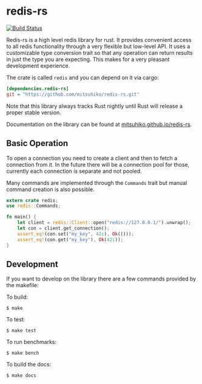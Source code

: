 # redis-rs

[![Build Status](https://travis-ci.org/mitsuhiko/redis-rs.svg?branch=master)](https://travis-ci.org/mitsuhiko/redis-rs)

Redis-rs is a high level redis library for rust.  It provides convenient access
to all redis functionality through a very flexible but low-level API.  It
uses a customizable type conversion trait so that any operation can return
results in just the type you are expecting.  This makes for a very pleasant
development experience.

The crate is called `redis` and you can depend on it via cargo:

```ini
[dependencies.redis-rs]
git = "https://github.com/mitsuhiko/redis-rs.git"
```

Note that this library always tracks Rust nightly until Rust will
release a proper stable version.

Documentation on the library can be found at
[mitsuhiko.github.io/redis-rs](http://mitsuhiko.github.io/redis-rs/redis/).

## Basic Operation

To open a connection you need to create a client and then to fetch a
connection from it.  In the future there will be a connection pool for
those, currently each connection is separate and not pooled.

Many commands are implemented through the `Commands` trait but manual
command creation is also possible.

```rust
extern crate redis;
use redis::Commands;

fn main() {
    let client = redis::Client::open("redis://127.0.0.1/").unwrap();
    let con = client.get_connection();
    assert_eq!(con.set("my_key", 42i), Ok(()));
    assert_eq!(con.get("my_key"), Ok(42i));
}
```

## Development

If you want to develop on the library there are a few commands provided
by the makefile:

To build:

    $ make

To test:

    $ make test

To run benchmarks:

    $ make bench

To build the docs:

    $ make docs
